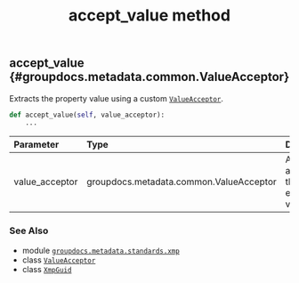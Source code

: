 ﻿---
title: accept_value method
second_title: GroupDocs.Metadata for Python via .NET API References
description: 
type: docs
url: /python-net/groupdocs.metadata.standards.xmp/xmpguid/accept_value/
is_root: false
weight: 20
---

## accept_value {#groupdocs.metadata.common.ValueAcceptor}

Extracts the property value using a custom [`ValueAcceptor`](/metadata/python-net/groupdocs.metadata.common/valueacceptor).



```python
def accept_value(self, value_acceptor):
    ...
```


| Parameter | Type | Description |
| :- | :- | :- |
| value_acceptor | groupdocs.metadata.common.ValueAcceptor | An acceptor that extracts the value. |



### See Also
* module [`groupdocs.metadata.standards.xmp`](../../)
* class [`ValueAcceptor`](/metadata/python-net/groupdocs.metadata.common/valueacceptor)
* class [`XmpGuid`](/metadata/python-net/groupdocs.metadata.standards.xmp/xmpguid)
